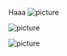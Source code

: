 Haaa
![picture](https://github.com/ophwsjtu18/ohw20f/blob/main/mrf01/1111/pics/Soap.png)

![picture](https://github.com/ophwsjtu18/ohw20f/blob/main/mrf01/1111/pics/Wheel.png)

![picture](https://github.com/ophwsjtu18/ohw20f/blob/main/mrf01/1111/pics/China.png)
